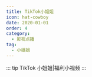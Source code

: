 ```yaml
---
title: TikTok小姐姐
icon: hat-cowboy
date: 2020-01-01
order: 4
category:
  - 影视点播
tag:
  - 小姐姐
---
```


<ArtPlayer :src="state.src" :config="mpConfig(state.p)" />

::: tip TikTok 小姐姐|福利小视频
:::

<script setup>
  import { mpConfig } from '@cps/artConst'
  import vod from '@db/vod.js'
  import { useStorage } from '@vueuse/core'
  import { onMounted } from "vue";

  const state = useStorage(
    "tiktok",
    {
      src:"",
      p: []
    }
  )

  onMounted( async () => {
    const { data } = await vod.find({ "name": "tiktok" })
    state.value.p = data.slice(0, 100)
    state.value.src = data[0].url
  });

</script>
